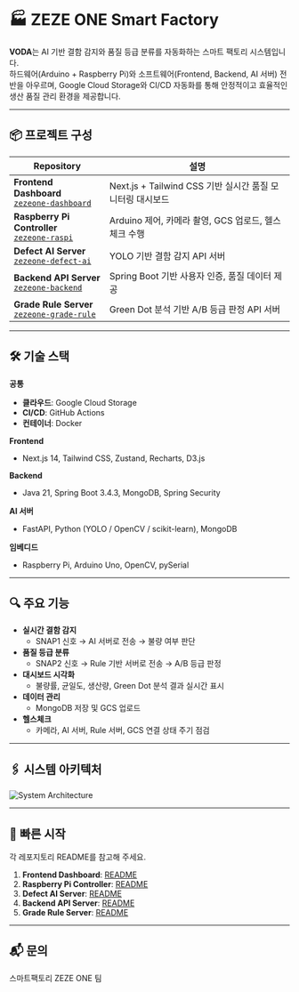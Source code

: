 # 🏭 ZEZE ONE Smart Factory

**VODA**는 AI 기반 결함 감지와 품질 등급 분류를 자동화하는 스마트 팩토리 시스템입니다.  
하드웨어(Arduino + Raspberry Pi)와 소프트웨어(Frontend, Backend, AI 서버) 전반을 아우르며, Google Cloud Storage와 CI/CD 자동화를 통해 안정적이고 효율적인 생산 품질 관리 환경을 제공합니다.

---

## 📦 프로젝트 구성

| Repository | 설명 |
| ---------- | ---- |
| **Frontend Dashboard**<br/>[`zezeone-dashboard`](https://github.com/your-org/zezeone-dashboard) | Next.js + Tailwind CSS 기반 실시간 품질 모니터링 대시보드 |
| **Raspberry Pi Controller**<br/>[`zezeone-raspi`](https://github.com/your-org/zezeone-raspi) | Arduino 제어, 카메라 촬영, GCS 업로드, 헬스체크 수행 |
| **Defect AI Server**<br/>[`zezeone-defect-ai`](https://github.com/your-org/zezeone-defect-ai) | YOLO 기반 결함 감지 API 서버 |
| **Backend API Server**<br/>[`zezeone-backend`](https://github.com/your-org/zezeone-backend) | Spring Boot 기반 사용자 인증, 품질 데이터 제공 |
| **Grade Rule Server**<br/>[`zezeone-grade-rule`](https://github.com/your-org/zezeone-grade-rule) | Green Dot 분석 기반 A/B 등급 판정 API 서버 |

---

## 🛠️ 기술 스택

**공통**
- **클라우드**: Google Cloud Storage
- **CI/CD**: GitHub Actions
- **컨테이너**: Docker

**Frontend**
- Next.js 14, Tailwind CSS, Zustand, Recharts, D3.js

**Backend**
- Java 21, Spring Boot 3.4.3, MongoDB, Spring Security

**AI 서버**
- FastAPI, Python (YOLO / OpenCV / scikit-learn), MongoDB

**임베디드**
- Raspberry Pi, Arduino Uno, OpenCV, pySerial

---

## 🔍 주요 기능

- **실시간 결함 감지**
  - SNAP1 신호 → AI 서버로 전송 → 불량 여부 판단
- **품질 등급 분류**
  - SNAP2 신호 → Rule 기반 서버로 전송 → A/B 등급 판정
- **대시보드 시각화**
  - 불량률, 균일도, 생산량, Green Dot 분석 결과 실시간 표시
- **데이터 관리**
  - MongoDB 저장 및 GCS 업로드
- **헬스체크**
  - 카메라, AI 서버, Rule 서버, GCS 연결 상태 주기 점검

---

## 🖇️ 시스템 아키텍처

![System Architecture](https://github.com/user-attachments/assets/sample-architecture.png)

---

## 🚀 빠른 시작

각 레포지토리 README를 참고해 주세요.

1. **Frontend Dashboard**: [README](./zezeone-dashboard/README.md)
2. **Raspberry Pi Controller**: [README](./zezeone-raspi/README.md)
3. **Defect AI Server**: [README](./zezeone-defect-ai/README.md)
4. **Backend API Server**: [README](./zezeone-backend/README.md)
5. **Grade Rule Server**: [README](./zezeone-grade-rule/README.md)

---

## 📬 문의

스마트팩토리 ZEZE ONE 팀


